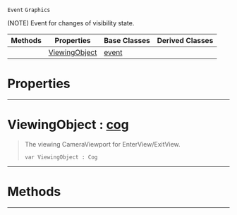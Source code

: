  `Event` `Graphics`



(NOTE) Event for changes of visibility state.

|Methods|Properties|Base Classes|Derived Classes|
|---|---|---|---|
| |[ ViewingObject](https://github.com/dragonCASTjosh/PlasmaDocs/blob/master/code_reference/class_reference/graphicalevent.markdown#viewingobject-plasma-engin)|[event](https://github.com/dragonCASTjosh/PlasmaDocs/blob/master/code_reference/class_reference/event.markdown)| |


 #  Properties


---  
 #  ViewingObject : [cog](https://github.com/dragonCASTjosh/PlasmaDocs/blob/master/code_reference/class_reference/cog.markdown)

> The viewing CameraViewport for EnterView/ExitView.
> ``` lang=cpp, name=Lightning
> var ViewingObject : Cog


---  
 #  Methods


---  
 

 